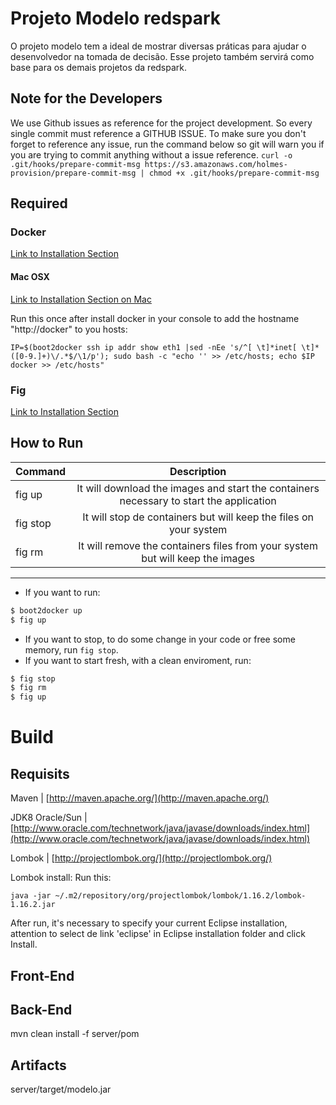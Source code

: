 Projeto Modelo redspark
========
O projeto modelo tem a ideal de mostrar diversas práticas para ajudar o desenvolvedor na tomada de decisão.
Esse projeto também servirá como base para os demais projetos da redspark.

## Note for the Developers
We use Github issues as reference for the project development. So every single commit must reference a GITHUB ISSUE.
To make sure you don't forget to reference any issue, run the command below so git will warn you if you are trying to commit anything without a issue reference.
```curl -o .git/hooks/prepare-commit-msg https://s3.amazonaws.com/holmes-provision/prepare-commit-msg | chmod +x .git/hooks/prepare-commit-msg```

## Required

### Docker
[Link to Installation Section](https://www.docker.com/)

#### Mac OSX
[Link to Installation Section on Mac](https://docs.docker.com/installation/mac/)

Run this once after install docker in your console to add the hostname "http://docker" to you hosts:
```
IP=$(boot2docker ssh ip addr show eth1 |sed -nEe 's/^[ \t]*inet[ \t]*([0-9.]+)\/.*$/\1/p'); sudo bash -c "echo '' >> /etc/hosts; echo $IP docker >> /etc/hosts"
````

### Fig
[Link to Installation Section](http://www.fig.sh/install.html)

## How to Run

| Command   |      Description      |
|----------|:-------------:|
fig up | It will download the images and start the containers necessary to start the application
fig stop | It will stop de containers but will keep the files on your system
fig rm | It will remove the containers files from your system but will keep the images

***
* If you want to run:
```bash
$ boot2docker up
$ fig up
```

* If you want to stop, to do some change in your code or free some memory, run `fig stop`.
* If you want to start fresh, with a clean enviroment, run:
```bash
$ fig stop
$ fig rm
$ fig up
```

# Build

## Requisits
Maven | [http://maven.apache.org/](http://maven.apache.org/)

JDK8 Oracle/Sun | [http://www.oracle.com/technetwork/java/javase/downloads/index.html](http://www.oracle.com/technetwork/java/javase/downloads/index.html)

Lombok | [http://projectlombok.org/](http://projectlombok.org/)

Lombok install:
Run this:
```
java -jar ~/.m2/repository/org/projectlombok/lombok/1.16.2/lombok-1.16.2.jar
```
After run, it's necessary to specify your current Eclipse installation, attention to select de link 'eclipse' in Eclipse installation folder and click Install.

## Front-End

## Back-End
mvn clean install -f server/pom

## Artifacts
server/target/modelo.jar